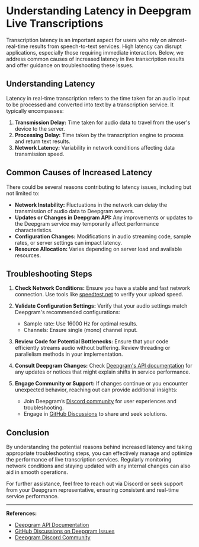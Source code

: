 # Understanding Latency in Deepgram Live Transcriptions

Transcription latency is an important aspect for users who rely on almost-real-time results from speech-to-text services. High latency can disrupt applications, especially those requiring immediate interaction. Below, we address common causes of increased latency in live transcription results and offer guidance on troubleshooting these issues.

## Understanding Latency

Latency in real-time transcription refers to the time taken for an audio input to be processed and converted into text by a transcription service. It typically encompasses:

1. **Transmission Delay:** Time taken for audio data to travel from the user's device to the server.
2. **Processing Delay:** Time taken by the transcription engine to process and return text results.
3. **Network Latency:** Variability in network conditions affecting data transmission speed.

## Common Causes of Increased Latency

There could be several reasons contributing to latency issues, including but not limited to:

- **Network Instability:** Fluctuations in the network can delay the transmission of audio data to Deepgram servers.
- **Updates or Changes in Deepgram API:** Any improvements or updates to the Deepgram service may temporarily affect performance characteristics.
- **Configuration Changes:** Modifications in audio streaming code, sample rates, or server settings can impact latency.
- **Resource Allocation:** Varies depending on server load and available resources.

## Troubleshooting Steps

1. **Check Network Conditions:** Ensure you have a stable and fast network connection. Use tools like [speedtest.net](https://www.speedtest.net/) to verify your upload speed.

2. **Validate Configuration Settings:** Verify that your audio settings match Deepgram's recommended configurations:
   - Sample rate: Use 16000 Hz for optimal results.
   - Channels: Ensure single (mono) channel input.

3. **Review Code for Potential Bottlenecks:** Ensure that your code efficiently streams audio without buffering. Review threading or parallelism methods in your implementation.

4. **Consult Deepgram Changes:** Check [Deepgram's API documentation](https://developers.deepgram.com/docs) for any updates or notices that might explain shifts in service performance.

5. **Engage Community or Support:** If changes continue or you encounter unexpected behavior, reaching out can provide additional insights:
   - Join Deepgram’s [Discord community](https://discord.gg/deepgram) for user experiences and troubleshooting.
   - Engage in [GitHub Discussions](https://github.com/orgs/deepgram/discussions) to share and seek solutions.

## Conclusion

By understanding the potential reasons behind increased latency and taking appropriate troubleshooting steps, you can effectively manage and optimize the performance of live transcription services. Regularly monitoring network conditions and staying updated with any internal changes can also aid in smooth operations.

For further assistance, feel free to reach out via Discord or seek support from your Deepgram representative, ensuring consistent and real-time service performance.

---

**References:**

- [Deepgram API Documentation](https://developers.deepgram.com/docs)
- [GitHub Discussions on Deepgram Issues](https://github.com/orgs/deepgram/discussions)
- [Deepgram Discord Community](https://discord.gg/deepgram)